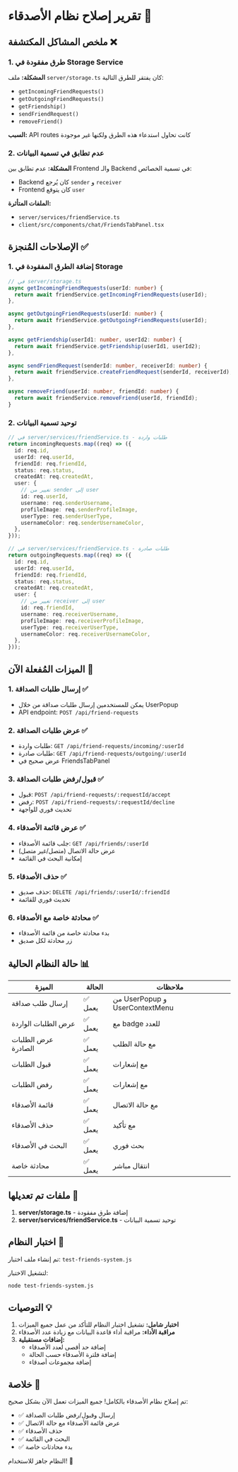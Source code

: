 # تقرير إصلاح نظام الأصدقاء 🔧

## ملخص المشاكل المكتشفة ❌

### 1. طرق مفقودة في Storage Service

**المشكلة:** ملف `server/storage.ts` كان يفتقر للطرق التالية:

- `getIncomingFriendRequests()`
- `getOutgoingFriendRequests()`
- `getFriendship()`
- `sendFriendRequest()`
- `removeFriend()`

**السبب:** API routes كانت تحاول استدعاء هذه الطرق ولكنها غير موجودة

### 2. عدم تطابق في تسمية البيانات

**المشكلة:** عدم تطابق بين Frontend والـ Backend في تسمية الخصائص:

- Backend كان يُرجع `sender` و `receiver`
- Frontend كان يتوقع `user`

**الملفات المتأثرة:**

- `server/services/friendService.ts`
- `client/src/components/chat/FriendsTabPanel.tsx`

## الإصلاحات المُنجزة ✅

### 1. إضافة الطرق المفقودة في Storage

```typescript
// في server/storage.ts
async getIncomingFriendRequests(userId: number) {
  return await friendService.getIncomingFriendRequests(userId);
},

async getOutgoingFriendRequests(userId: number) {
  return await friendService.getOutgoingFriendRequests(userId);
},

async getFriendship(userId1: number, userId2: number) {
  return await friendService.getFriendship(userId1, userId2);
},

async sendFriendRequest(senderId: number, receiverId: number) {
  return await friendService.createFriendRequest(senderId, receiverId);
},

async removeFriend(userId: number, friendId: number) {
  return await friendService.removeFriend(userId, friendId);
}
```

### 2. توحيد تسمية البيانات

```typescript
// في server/services/friendService.ts - طلبات واردة
return incomingRequests.map((req) => ({
  id: req.id,
  userId: req.userId,
  friendId: req.friendId,
  status: req.status,
  createdAt: req.createdAt,
  user: {
    // تغيير من sender إلى user
    id: req.userId,
    username: req.senderUsername,
    profileImage: req.senderProfileImage,
    userType: req.senderUserType,
    usernameColor: req.senderUsernameColor,
  },
}));

// في server/services/friendService.ts - طلبات صادرة
return outgoingRequests.map((req) => ({
  id: req.id,
  userId: req.userId,
  friendId: req.friendId,
  status: req.status,
  createdAt: req.createdAt,
  user: {
    // تغيير من receiver إلى user
    id: req.friendId,
    username: req.receiverUsername,
    profileImage: req.receiverProfileImage,
    userType: req.receiverUserType,
    usernameColor: req.receiverUsernameColor,
  },
}));
```

## الميزات المُفعلة الآن 🎉

### 1. إرسال طلبات الصداقة ✅

- يمكن للمستخدمين إرسال طلبات صداقة من خلال UserPopup
- API endpoint: `POST /api/friend-requests`

### 2. عرض طلبات الصداقة ✅

- طلبات واردة: `GET /api/friend-requests/incoming/:userId`
- طلبات صادرة: `GET /api/friend-requests/outgoing/:userId`
- عرض صحيح في FriendsTabPanel

### 3. قبول/رفض طلبات الصداقة ✅

- قبول: `POST /api/friend-requests/:requestId/accept`
- رفض: `POST /api/friend-requests/:requestId/decline`
- تحديث فوري للواجهة

### 4. عرض قائمة الأصدقاء ✅

- جلب قائمة الأصدقاء: `GET /api/friends/:userId`
- عرض حالة الاتصال (متصل/غير متصل)
- إمكانية البحث في القائمة

### 5. حذف الأصدقاء ✅

- حذف صديق: `DELETE /api/friends/:userId/:friendId`
- تحديث فوري للقائمة

### 6. محادثة خاصة مع الأصدقاء ✅

- بدء محادثة خاصة من قائمة الأصدقاء
- زر محادثة لكل صديق

## حالة النظام الحالية 📊

| الميزة              | الحالة  | ملاحظات                        |
| ------------------- | ------- | ------------------------------ |
| إرسال طلب صداقة     | ✅ يعمل | من UserPopup و UserContextMenu |
| عرض الطلبات الواردة | ✅ يعمل | مع badge للعدد                 |
| عرض الطلبات الصادرة | ✅ يعمل | مع حالة الطلب                  |
| قبول الطلبات        | ✅ يعمل | مع إشعارات                     |
| رفض الطلبات         | ✅ يعمل | مع إشعارات                     |
| قائمة الأصدقاء      | ✅ يعمل | مع حالة الاتصال                |
| حذف الأصدقاء        | ✅ يعمل | مع تأكيد                       |
| البحث في الأصدقاء   | ✅ يعمل | بحث فوري                       |
| محادثة خاصة         | ✅ يعمل | انتقال مباشر                   |

## ملفات تم تعديلها 📝

1. **server/storage.ts** - إضافة طرق مفقودة
2. **server/services/friendService.ts** - توحيد تسمية البيانات

## اختبار النظام 🧪

تم إنشاء ملف اختبار: `test-friends-system.js`

لتشغيل الاختبار:

```bash
node test-friends-system.js
```

## التوصيات 💡

1. **اختبار شامل:** تشغيل اختبار النظام للتأكد من عمل جميع الميزات
2. **مراقبة الأداء:** مراقبة أداء قاعدة البيانات مع زيادة عدد الأصدقاء
3. **إضافات مستقبلية:**
   - إضافة حد أقصى لعدد الأصدقاء
   - إضافة فلترة الأصدقاء حسب الحالة
   - إضافة مجموعات أصدقاء

## خلاصة 🎯

تم إصلاح نظام الأصدقاء بالكامل! جميع الميزات تعمل الآن بشكل صحيح:

- ✅ إرسال وقبول/رفض طلبات الصداقة
- ✅ عرض قائمة الأصدقاء مع حالة الاتصال
- ✅ حذف الأصدقاء
- ✅ البحث في القائمة
- ✅ بدء محادثات خاصة

النظام جاهز للاستخدام! 🚀

